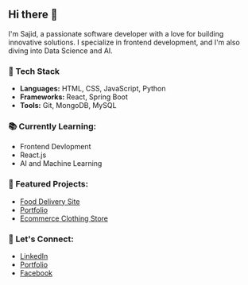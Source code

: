 ## Hi there 👋
I'm Sajid, a passionate software developer with a love for building innovative solutions. I specialize in frontend development, and I'm also diving into Data Science and AI.


### 🔧 Tech Stack
- **Languages:** HTML, CSS, JavaScript, Python
- **Frameworks:** React, Spring Boot
- **Tools:** Git, MongoDB, MySQL


### 📚 Currently Learning:
- Frontend Devlopment
- React.js
- AI and Machine Learning


### 🚀 Featured Projects:
- [Food Delivery Site](https://github.com/sezid/khidaaa)
- [Portfolio](https://github.com/sezid/my-profile)
- [Ecommerce Clothing Store](https://github.com/sezid/e-commerce)


### 🤝 Let's Connect:
- [LinkedIn](https://www.linkedin.com/in/sezid)
- [Portfolio](https://sezid.netlify.app/)
- [Facebook](https://www.facebook.com/itssezid)


